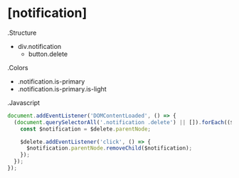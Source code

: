 # [notification]

.Structure
* div.notification
    * button.delete

.Colors
* .notification.is-primary
* .notification.is-primary.is-light

.Javascript
```js
document.addEventListener('DOMContentLoaded', () => {
  (document.querySelectorAll('.notification .delete') || []).forEach(($delete) => {
    const $notification = $delete.parentNode;

    $delete.addEventListener('click', () => {
      $notification.parentNode.removeChild($notification);
    });
  });
});
```